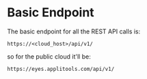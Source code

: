 # Basic Endpoint
The basic endpoint for all the REST API calls is:
```
https://<cloud_host>/api/v1/
```
so for the public cloud it'll be:

```
https://eyes.applitools.com/api/v1/
```